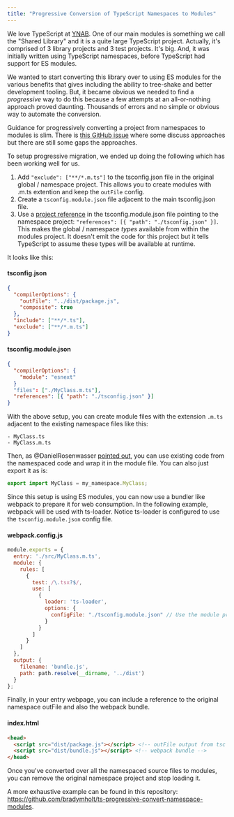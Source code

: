 ```yaml
---
title: "Progressive Conversion of TypeScript Namespaces to Modules"
---
```


We love TypeScript at <a href="https://youneedabudget.com">YNAB</a>.  One of our main modules is something we call the "Shared Library" and it is a quite large TypeScript project.  Actually, it's comprised of 3 library projects and 3 test projects.  It's big.  And, it was initially written using TypeScript namespaces, before TypeScript had support for ES modules.

We wanted to start converting this library over to using ES modules for the various benefits that gives including the ability to tree-shake and better development tooling.  But, it became obvious we needed to find a _progressive_ way to do this because a few attempts at an all-or-nothing approach proved daunting.  Thousands of errors and no simple or obvious way to automate the conversion.

Guidance for progressively converting a project from namespaces to modules is slim.  There is [this GitHub issue](https://github.com/Microsoft/TypeScript/issues/12473) where some discuss approaches but there are still some gaps the approaches.


To setup progressive migration, we ended up doing the following which has been working well for us.

1. Add `"exclude": ["**/*.m.ts"]` to the tsconfig.json file in the original global / namespace project.  This allows you to create modules with .m.ts extention and keep the `outFile` config.
2. Create a `tsconfig.module.json` file adjacent to the main tsconfig.json file.
3. Use a [project reference](https://www.typescriptlang.org/docs/handbook/project-references.html) in the tsconfig.module.json file pointing to the namespace project: `"references": [{ "path": "./tsconfig.json" }]`.  This makes the global / namespace _types_ available from within the modules project.  It doesn't emit the code for this project but it tells TypeScript to assume these types will be available at runtime.

It looks like this:

#### tsconfig.json
```json
{
  "compilerOptions": {
    "outFile": "../dist/package.js",
    "composite": true
  },
  "include": ["**/*.ts"],
  "exclude": ["**/*.m.ts"]
}
```

#### tsconfig.module.json
```json
{
  "compilerOptions": {
    "module": "esnext"
  }
  "files": ["./MyClass.m.ts"],
  "references": [{ "path": "./tsconfig.json" }]
}
```

With the above setup, you can create module files with the extension `.m.ts` adjacent to the existing namespace files like this:

```
- MyClass.ts
- MyClass.m.ts
```

Then, as @DanielRosenwasser [pointed out](https://github.com/Microsoft/TypeScript/issues/12473#issuecomment-263374060), you can use existing code from the namespaced code and wrap it in the module file.  You can also just export it as is:

```typescript
export import MyClass = my_namespace.MyClass;
```

Since this setup is using ES modules, you can now use a bundler like webpack to prepare it for web consumption.  In the following example, webpack
will be used with ts-loader.  Notice ts-loader is configured to use the `tsconfig.module.json` config file.

#### webpack.config.js
```javascript
module.exports = {
  entry: './src/MyClass.m.ts',
  module: {
    rules: [
      {
        test: /\.tsx?$/,
        use: [
          {
            loader: 'ts-loader',
            options: {
              configFile: "./tsconfig.module.json" // Use the module project config!
            }
          }
        ]
      }
    ]
  },
  output: {
    filename: 'bundle.js',
    path: path.resolve(__dirname, '../dist')
  }
};
```

Finally, in your entry webpage, you can include a reference to the original namespace outFile and also the webpack bundle.

#### index.html
```html
<head>
  <script src="dist/package.js"></script> <!-- outFile output from tsc -->
  <script src="dist/bundle.js"></script> <!-- webpack bundle -->
</head>
```

Once you've converted over all the namespaced source files to modules, you can remove the original namespace project and stop loading it.

A more exhaustive example can be found in this repository: https://github.com/bradymholt/ts-progressive-convert-namespace-modules.

